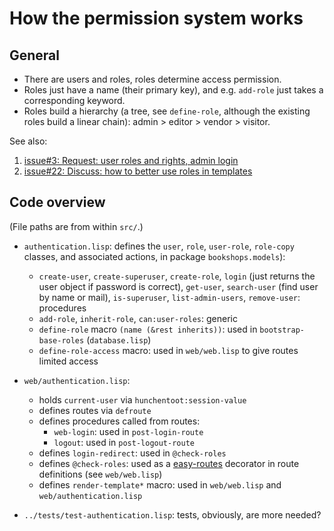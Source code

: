 # How the permission system works

## General

* There are users and roles, roles determine access permission.
* Roles just have a name (their primary key), and e.g. `add-role` just takes a corresponding keyword.
* Roles build a hierarchy (a tree, see `define-role`, although the existing roles build a linear chain): admin > editor > vendor > visitor.

See also:

1. [issue#3: Request: user roles and rights, admin login](https://gitlab.com/myopenbookstore/openbookstore/-/issues/3)
1. [issue#22: Discuss: how to better use roles in templates](https://gitlab.com/myopenbookstore/openbookstore/-/issues/22)

## Code overview

(File paths are from within `src/`.)

* `authentication.lisp`: defines the `user`, `role`, `user-role`,
  `role-copy` classes, and associated actions, in package
  `bookshops.models`):

    * `create-user`, `create-superuser`, `create-role`, `login` (just
      returns the user object if password is correct), `get-user`,
      `search-user` (find user by name or mail), `is-superuser`,
      `list-admin-users`, `remove-user`: procedures
    * `add-role`, `inherit-role`, `can:user-roles`: generic
    * `define-role` macro `(name (&rest inherits))`: used in `bootstrap-base-roles` (`database.lisp`)
    * `define-role-access` macro: used in `web/web.lisp` to give routes limited access

* `web/authentication.lisp`:

    * holds `current-user` via `hunchentoot:session-value`
    * defines routes via `defroute`
    * defines procedures called from routes:
        * `web-login`: used in `post-login-route`
        * `logout`: used in `post-logout-route`
    * defines `login-redirect`: used in `@check-roles`
    * defines `@check-roles`: used as a [easy-routes](https://github.com/mmontone/easy-routes) decorator in route definitions (see `web/web.lisp`)
    * defines `render-template*` macro: used in `web/web.lisp` and `web/authentication.lisp`

* `../tests/test-authentication.lisp`: tests, obviously, are more needed?
